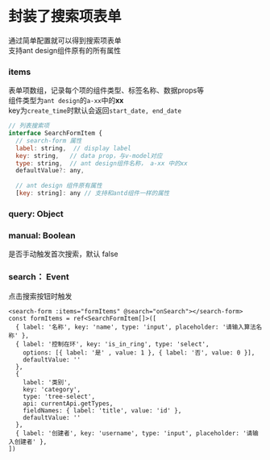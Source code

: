 # 封装了搜索项表单
通过简单配置就可以得到搜索项表单   
支持ant design组件原有的所有属性

### items
表单项数组，记录每个项的组件类型、标签名称、数据props等      
组件类型为`ant design`的`a-xx`中的**xx**   
key为`create_time`时默认会返回`start_date, end_date`
``` javascript
// 列表搜索项
interface SearchFormItem {
  // search-form 属性
  label: string,  // display label
  key: string,   // data prop，与v-model对应
  type: string,  // ant design组件名称， a-xx 中的xx
  defaultValue?: any,
  
  // ant design 组件原有属性
  [key: string]: any // 支持和antd组件一样的属性
```

### query: Object

### manual: Boolean
是否手动触发首次搜索，默认 false

### search： Event
点击搜索按钮时触发

```
<search-form :items="formItems" @search="onSearch"></search-form>
const formItems = ref<SearchFormItem[]>([
  { label: '名称', key: 'name', type: 'input', placeholder: '请输入算法名称' },
  { label: '控制在环', key: 'is_in_ring', type: 'select', 
    options: [{ label: '是' , value: 1 }, { label: '否', value: 0 }],
    defaultValue: ''
  },
  {
    label: '类别',
    key: 'category',
    type: 'tree-select',
    api: currentApi.getTypes,
    fieldNames: { label: 'title', value: 'id' },
    defaultValue: ''
  },
  { label: '创建者', key: 'username', type: 'input', placeholder: '请输入创建者' },
])
```
